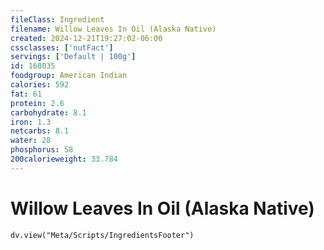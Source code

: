 ```yaml
---
fileClass: Ingredient
filename: Willow Leaves In Oil (Alaska Native)
created: 2024-12-21T19:27:02-06:00
cssclasses: ['nutFact']
servings: ['Default | 100g']
id: 168035
foodgroup: American Indian
calories: 592
fat: 61
protein: 2.6
carbohydrate: 8.1
iron: 1.3
netcarbs: 8.1
water: 28
phosphorus: 58
200calorieweight: 33.784
---
```


# Willow Leaves In Oil (Alaska Native)

```dataviewjs
dv.view("Meta/Scripts/IngredientsFooter")
```